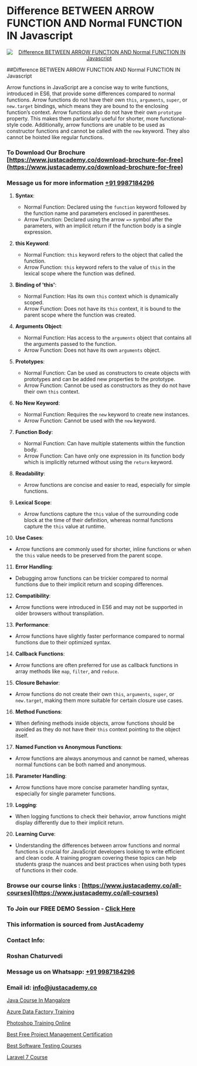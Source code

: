 # Difference BETWEEN ARROW FUNCTION AND Normal FUNCTION IN Javascript

<p align="center">
  <a href="https://justacademy.co/course-detail/javascript-training">
    <img src="https://justacademy.co/storage2/course_image/1676636853_course_image.webp" alt="Difference BETWEEN ARROW FUNCTION AND Normal FUNCTION IN Javascript">
  </a>
</p>
##Difference BETWEEN ARROW FUNCTION AND Normal FUNCTION IN Javascript

Arrow functions in JavaScript are a concise way to write functions, introduced in ES6, that provide some differences compared to normal functions. Arrow functions do not have their own `this`, `arguments`, `super`, or `new.target` bindings, which means they are bound to the enclosing function’s context. Arrow functions also do not have their own `prototype` property. This makes them particularly useful for shorter, more functional-style code. Additionally, arrow functions are unable to be used as constructor functions and cannot be called with the `new` keyword. They also cannot be hoisted like regular functions.
### To Download Our Brochure [https://www.justacademy.co/download-brochure-for-free](https://www.justacademy.co/download-brochure-for-free)
### Message us for more information [+91 9987184296](https://api.whatsapp.com/send?phone=919987184296)
1) **Syntax**: 
   - Normal Function: Declared using the `function` keyword followed by the function name and parameters enclosed in parentheses.
   - Arrow Function: Declared using the arrow `=>` symbol after the parameters, with an implicit return if the function body is a single expression.

2) **this Keyword**:
   - Normal Function: `this` keyword refers to the object that called the function.
   - Arrow Function: `this` keyword refers to the value of `this` in the lexical scope where the function was defined.

3) **Binding of 'this'**:
   - Normal Function: Has its own `this` context which is dynamically scoped.
   - Arrow Function: Does not have its `this` context, it is bound to the parent scope where the function was created.

4) **Arguments Object**:
   - Normal Function: Has access to the `arguments` object that contains all the arguments passed to the function.
   - Arrow Function: Does not have its own `arguments` object.

5) **Prototypes**:
   - Normal Function: Can be used as constructors to create objects with prototypes and can be added new properties to the prototype.
   - Arrow Function: Cannot be used as constructors as they do not have their own `this` context.

6) **No New Keyword**:
   - Normal Function: Requires the `new` keyword to create new instances.
   - Arrow Function: Cannot be used with the `new` keyword.

7) **Function Body**:
   - Normal Function: Can have multiple statements within the function body.
   - Arrow Function: Can have only one expression in its function body which is implicitly returned without using the `return` keyword.

8) **Readability**:
   - Arrow functions are concise and easier to read, especially for simple functions.

9) **Lexical Scope**:
   - Arrow functions capture the `this` value of the surrounding code block at the time of their definition, whereas normal functions capture the `this` value at runtime.

10) **Use Cases**:
   - Arrow functions are commonly used for shorter, inline functions or when the `this` value needs to be preserved from the parent scope.

11) **Error Handling**:
   - Debugging arrow functions can be trickier compared to normal functions due to their implicit return and scoping differences.

12) **Compatibility**:
   - Arrow functions were introduced in ES6 and may not be supported in older browsers without transpilation.

13) **Performance**:
   - Arrow functions have slightly faster performance compared to normal functions due to their optimized syntax.

14) **Callback Functions**:
   - Arrow functions are often preferred for use as callback functions in array methods like `map`, `filter`, and `reduce`.

15) **Closure Behavior**:
   - Arrow functions do not create their own `this`, `arguments`, `super`, or `new.target`, making them more suitable for certain closure use cases.

16) **Method Functions**:
   - When defining methods inside objects, arrow functions should be avoided as they do not have their `this` context pointing to the object itself.

17) **Named Function vs Anonymous Functions**:
   - Arrow functions are always anonymous and cannot be named, whereas normal functions can be both named and anonymous.

18) **Parameter Handling**:
   - Arrow functions have more concise parameter handling syntax, especially for single parameter functions.

19) **Logging**:
   - When logging functions to check their behavior, arrow functions might display differently due to their implicit return.

20) **Learning Curve**:
   - Understanding the differences between arrow functions and normal functions is crucial for JavaScript developers looking to write efficient and clean code. A training program covering these topics can help students grasp the nuances and best practices when using both types of functions in their code.

### Browse our course links : [https://www.justacademy.co/all-courses](https://www.justacademy.co/all-courses) 
### To Join our FREE DEMO Session - [Click Here](https://www.justacademy.co/register-for-course-demo)


### This information is sourced from JustAcademy
### Contact Info:
### Roshan Chaturvedi
### Message us on Whatsapp: [+91 9987184296](https://api.whatsapp.com/send?phone=919987184296)
### Email id: [info@justacademy.co](mailto:info@justacademy.co)
                
[Java Course In Mangalore](https://www.linkedin.com/pulse/java-course-mangalore-software-training-sunnyvale-gdx3c/)

[Azure Data Factory Training](https://www.linkedin.com/pulse/azure-data-factory-tutorial-justacademy-tgbse?trackingId=sxdYKuhFMAomCBgE%2BUVKJg%3D%3D&lipi=urn%3Ali%3Apage%3Ad_flagship3_company_admin%3BDtPVLJNkTC2k0tm5uH%2FP7w%3D%3D)

[Photoshop Training Online](https://medium.com/@mahi3106/photoshop-training-online-716307834fbf)

[Best Free Project Management Certification](https://medium.com/@namusn/best-free-project-management-certification-e7548254f063)

[Best Software Testing Courses](https://justacademyin.github.io/justacademy/best-software-testing-courses)

[Laravel 7 Course](https://justacademyin.github.io/justacademy/laravel-7-course)


